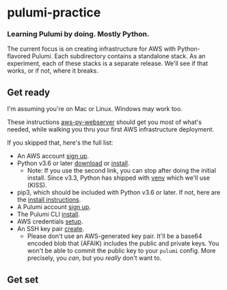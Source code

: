 # pulumi-practice

### Learning Pulumi by doing. Mostly Python.

The current focus is on creating infrastructure for AWS with Python-flavored Pulumi. Each subdirectory contains a standalone stack. As an experiment, each of these stacks is a separate release. We'll see if that works, or if not, where it breaks.

## Get ready

I'm assuming you're on Mac or Linux. Windows may work too.

These instructions [aws-py-webserver](https://github.com/pulumi/examples/tree/master/aws-py-webserver) should get you most of what's needed, while walking you thru your first AWS infrastructure deployment.

If you skipped that, here's the full list:

* An AWS account [sign up](https://aws.amazon.com/).
* Python v3.6 or later [download](https://www.python.org/downloads/) or [install](https://docs.python-guide.org/starting/installation/).
  * Note: If you use the second link, you can stop after doing the initial install. Since v3.3, Python has shipped with [venv](https://docs.python.org/3/library/venv.html) which we'll use (KISS).
* pip3, which should be included with Python v3.6 or later. If not, here are the [install instructions](https://pip.pypa.io/en/stable/installing/).
* A Pulumi account [sign up](https://app.pulumi.com/welcome).
* The Pulumi CLI [install](https://pulumi.io/quickstart/).
* AWS credentials [setup](https://pulumi.io/quickstart/aws/setup.html).
* An SSH key pair [create](https://help.github.com/en/articles/generating-a-new-ssh-key-and-adding-it-to-the-ssh-agent#generating-a-new-ssh-key).
  * Please don't use an AWS-generated key pair. It'll be a base64 encoded blob that (AFAIK) includes the public and private keys. You won't be able to commit the public key to your `pulumi` config. More precisely, you _can_, but you _really_ don't want to.

## Get set

